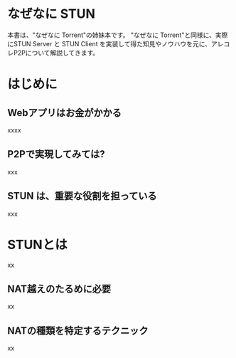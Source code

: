 # なぜなに STUN 

本書は、"なぜなに Torrent"の姉妹本です。
"なぜなに Torrent"と同様に、実際にSTUN Server と STUN Client を実装して得た知見やノウハウを元に、アレコレP2Pについて解説してきます。


# はじめに
## Webアプリはお金がかかる

xxxx

## P2Pで実現してみては?

xxx

## STUN は、重要な役割を担っている

xxx

# STUNとは

xx

## NAT越えのたるめに必要

xx

## NATの種類を特定するテクニック


xx










